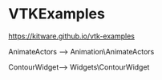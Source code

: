 # VTKExamples
https://kitware.github.io/vtk-examples

AnimateActors --> Animation\AnimateActors

ContourWidget--> Widgets\ContourWidget
